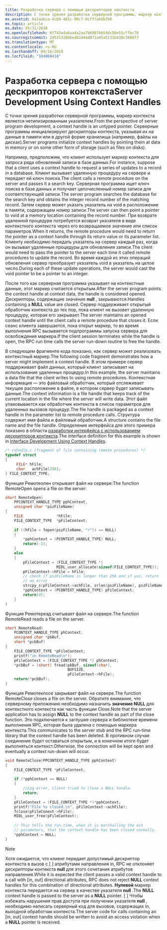 ```yaml
---
title: Разработка сервера с помощью дескрипторов контекста
description: С точки зрения разработки серверной программы, маркер контекста является нетипизированным указателем. Серверные программы инициализируют дескрипторы контекста, указывая их на данные в памяти или в другой форме хранилища (например, файлы на дисках).
ms.assetid: 6a1aabca-4cb9-401c-90c7-0cff7a69b7b6
ms.topic: article
ms.date: 05/31/2018
ms.openlocfilehash: 6f743a4a6aa4a2aa7b6987bb54dc56e55cffbc76
ms.sourcegitcommit: 2d531328b6ed82d4ad971a45a5131b430c5866f7
ms.translationtype: MT
ms.contentlocale: ru-RU
ms.lasthandoff: 09/16/2019
ms.locfileid: "104068418"
---
```

# <a name="server-development-using-context-handles"></a><span data-ttu-id="635de-104">Разработка сервера с помощью дескрипторов контекста</span><span class="sxs-lookup"><span data-stu-id="635de-104">Server Development Using Context Handles</span></span>

<span data-ttu-id="635de-105">С точки зрения разработки серверной программы, маркер контекста является нетипизированным указателем.</span><span class="sxs-lookup"><span data-stu-id="635de-105">From the perspective of server program development, a context handle is an untyped pointer.</span></span> <span data-ttu-id="635de-106">Серверные программы инициализируют дескрипторы контекста, указывая их на данные в памяти или в другой форме хранилища (например, файлы на дисках).</span><span class="sxs-lookup"><span data-stu-id="635de-106">Server programs initialize context handles by pointing them at data in memory or on some other form of storage (such as files on disks).</span></span>

<span data-ttu-id="635de-107">Например, предположим, что клиент использует маркер контекста для запроса ряда обновлений записи в базе данных.</span><span class="sxs-lookup"><span data-stu-id="635de-107">For instance, suppose that a client uses a context handle to request a series of updates to a record in a database.</span></span> <span data-ttu-id="635de-108">Клиент вызывает удаленную процедуру на сервере и передает ей ключ поиска.</span><span class="sxs-lookup"><span data-stu-id="635de-108">The client calls a remote procedure on the server and passes it a search key.</span></span> <span data-ttu-id="635de-109">Серверная программа ищет ключ поиска в базе данных и получает целочисленный номер записи для соответствующей записи.</span><span class="sxs-lookup"><span data-stu-id="635de-109">The server program searches the database for the search key and obtains the integer record number of the matching record.</span></span> <span data-ttu-id="635de-110">Затем сервер может указать указатель на void в расположении в памяти, содержащем номер записи.</span><span class="sxs-lookup"><span data-stu-id="635de-110">The server can then point a pointer to void at a memory location containing the record number.</span></span> <span data-ttu-id="635de-111">При возврате удаленной процедуре потребуется возврат указателя в виде контекстного контекста через его возвращаемое значение или список параметров.</span><span class="sxs-lookup"><span data-stu-id="635de-111">When it returns, the remote procedure would need to return the pointer as a context handle through its return value or its parameter list.</span></span> <span data-ttu-id="635de-112">Клиенту необходимо передать указатель на сервер каждый раз, когда он вызывал удаленные процедуры для обновления записи.</span><span class="sxs-lookup"><span data-stu-id="635de-112">The client would need to pass the pointer to the server each time it called remote procedures to update the record.</span></span> <span data-ttu-id="635de-113">Во время каждой из этих операций обновления сервер преобразует указатель void в указатель на целое число.</span><span class="sxs-lookup"><span data-stu-id="635de-113">During each of these update operations, the server would cast the void pointer to be a pointer to an integer.</span></span>

<span data-ttu-id="635de-114">После того как серверная программа указывает на контекстные данные, этот маркер считается открытым.</span><span class="sxs-lookup"><span data-stu-id="635de-114">After the server program points the context handle at context data, the handle is considered opened.</span></span> <span data-ttu-id="635de-115">Дескрипторы, содержащие значение **null** , закрываются.</span><span class="sxs-lookup"><span data-stu-id="635de-115">Handles containing a **NULL** value are closed.</span></span> <span data-ttu-id="635de-116">Сервер поддерживает открытый обработчик контекста до тех пор, пока клиент не вызовет удаленную процедуру, которая его закрывает.</span><span class="sxs-lookup"><span data-stu-id="635de-116">The server maintains an opened context handle until the client calls a remote procedure that closes it.</span></span> <span data-ttu-id="635de-117">Если сеанс клиента завершается, пока открыт маркер, то во время выполнения RPC вызывается подпрограммы запуска сервера для освобождения маркера.</span><span class="sxs-lookup"><span data-stu-id="635de-117">If the client session terminates while the handle is open, the RPC run time calls the server run-down routine to free the handle.</span></span>

<span data-ttu-id="635de-118">В следующем фрагменте кода показано, как сервер может реализовать контекстный маркер.</span><span class="sxs-lookup"><span data-stu-id="635de-118">The following code fragment demonstrates how a server might implement a context handle.</span></span> <span data-ttu-id="635de-119">В этом примере сервер поддерживает файл данных, который клиент записывает на использование удаленных процедур.</span><span class="sxs-lookup"><span data-stu-id="635de-119">In this example, the server maintains a data file that the client writes to using remote procedures.</span></span> <span data-ttu-id="635de-120">Контекстная информация — это файловый обработчик, который отслеживает текущее расположение в файле, в котором сервер будет записывать данные.</span><span class="sxs-lookup"><span data-stu-id="635de-120">The context information is a file handle that keeps track of the current location in the file where the server will write data.</span></span> <span data-ttu-id="635de-121">Этот файл упаковывается как обработчик контекста в список параметров для удаленных вызовов процедур.</span><span class="sxs-lookup"><span data-stu-id="635de-121">The file handle is packaged as a context handle in the parameter list to remote procedure calls.</span></span> <span data-ttu-id="635de-122">Структура содержит имя файла и файловый обработчик.</span><span class="sxs-lookup"><span data-stu-id="635de-122">A structure contains the file name and the file handle.</span></span> <span data-ttu-id="635de-123">Определение интерфейса для этого примера показано в области [разработки интерфейса с использованием дескрипторов контекста](interface-development-using-context-handles.md).</span><span class="sxs-lookup"><span data-stu-id="635de-123">The interface definition for this example is shown in [Interface Development Using Context Handles](interface-development-using-context-handles.md).</span></span>


```C++
/* cxhndlp.c (fragment of file containing remote procedures) */
typedef struct 
{
     FILE* hFile;
     char   achFile[256];
} FILE_CONTEXT_TYPE;
```



<span data-ttu-id="635de-124">Функция Ремотеопен открывает файл на сервере:</span><span class="sxs-lookup"><span data-stu-id="635de-124">The function RemoteOpen opens a file on the server:</span></span>


```C++
short RemoteOpen(
    PPCONTEXT_HANDLE_TYPE pphContext,
    unsigned char *pszFileName)
{
    FILE               *hFile;
    FILE_CONTEXT_TYPE  *pFileContext;
 
    if ((hFile = fopen(pszFileName, "r")) == NULL) 
    {
        *pphContext = (PCONTEXT_HANDLE_TYPE) NULL;
        return(-1);
    }
    else 
    {
        pFileContext = (FILE_CONTEXT_TYPE *) 
                       MIDL_user_allocate(sizeof(FILE_CONTEXT_TYPE));
        pFileContext->hFile = hFile;
        // check if pszFileName is longer than 256 and if yes, return
        // an error
        strcpy_s(pFileContext->achFile, srlen(pszFileName), pszFileName);
        *pphContext = (PCONTEXT_HANDLE_TYPE) pFileContext;
        return(0);
    }
}
```



<span data-ttu-id="635de-125">Функция Ремотереад считывает файл на сервере.</span><span class="sxs-lookup"><span data-stu-id="635de-125">The function RemoteRead reads a file on the server.</span></span>


```C++
short RemoteRead(
    PCONTEXT_HANDLE_TYPE phContext, 
    unsigned char *pbBuf, 
    short *pcbBuf) 
{ 
    FILE_CONTEXT_TYPE *pFileContext; 
    printf("in RemoteRead\n"); 
    pFileContext = (FILE_CONTEXT_TYPE *) phContext; 
    *pcbBuf = (short) fread(pbBuf, sizeof(char), 
                            BUFSIZE, 
                            pFileContext->hFile); 
    return(*pcbBuf); 
}
```



<span data-ttu-id="635de-126">Функция Ремотеклосе закрывает файл на сервере.</span><span class="sxs-lookup"><span data-stu-id="635de-126">The function RemoteClose closes a file on the server.</span></span> <span data-ttu-id="635de-127">Обратите внимание, что серверному приложению необходимо назначить **значение NULL** для контекстного контекста как часть функции Close.</span><span class="sxs-lookup"><span data-stu-id="635de-127">Note that the server application has to assign **NULL** to the context handle as part of the close function.</span></span> <span data-ttu-id="635de-128">Это подключается к заглушке сервера и библиотеке времени выполнения RPC, которая была удалена с помощью маркера контекста.</span><span class="sxs-lookup"><span data-stu-id="635de-128">This communicates to the server stub and the RPC run-time library that the context handle has been deleted.</span></span> <span data-ttu-id="635de-129">В противном случае соединение будет оставаться открытым, и в конечном итоге будет выполняться контекст.</span><span class="sxs-lookup"><span data-stu-id="635de-129">Otherwise, the connection will be kept open and eventually a context run-down will occur.</span></span>


```C++
void RemoteClose(PPCONTEXT_HANDLE_TYPE pphContext)
{
    FILE_CONTEXT_TYPE *pFileContext;
 
    if (*pphContext == NULL)
    {
        //Log error, client tried to close a NULL handle.
        return;
    }
    pFileContext = (FILE_CONTEXT_TYPE *)*pphContext;
    printf("File %s closed.\n", pFileContext->achFile);
    fclose(pFileConext->hFile);
    MIDL_user_free(pFileContext);
 
    // This tells the run-time, when it is marshalling the out 
    // parameters, that the context handle has been closed normally.
    *pphContext = NULL;
}
```



> [!Note]  
> <span data-ttu-id="635de-130">Хотя ожидается, что клиент передает допустимый дескриптор контекста в вызов с \[ \] атрибутами направления in, RPC не отклоняет дескрипторы контекста **null** для этого сочетания атрибутов направления.</span><span class="sxs-lookup"><span data-stu-id="635de-130">While it is expected the client passes a valid context handle to a call with \[in, out\] directional attributes, RPC does not reject **NULL** context handles for this combination of directional attributes.</span></span> <span data-ttu-id="635de-131">**Нулевой** маркер контекста передается на сервер в качестве указателя **null** .</span><span class="sxs-lookup"><span data-stu-id="635de-131">The **NULL** context handle is passed to the server as a **NULL** pointer.</span></span> <span data-ttu-id="635de-132">\[ \] Чтобы избежать нарушения прав доступа при получении указателя **null** , необходимо написать серверный код для вызовов, содержащих in, выходной обработчик контекста.</span><span class="sxs-lookup"><span data-stu-id="635de-132">The server code for calls containing an \[in, out\] context handle should be written to avoid an access violation when a **NULL** pointer is received.</span></span>

 

 

 




